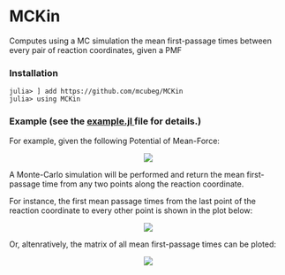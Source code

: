 # MCKin
Computes using a MC simulation the mean first-passage times between every pair of reaction coordinates, given a PMF

### Installation

```
julia> ] add https://github.com/mcubeg/MCKin
julia> using MCKin
```

### Example (see the <a href="https://github.com/mcubeg/MCKin/blob/master/example/example.jl"> example.jl </a> file for details.)

For example, given the following Potential of Mean-Force:
<p align="center">
<img src="https://github.com/mcubeg/MCKin/blob/master/example/plots/PMF.png?raw=true">
</p>

A Monte-Carlo simulation will be performed and return the mean first-passage time from any
two points along the reaction coordinate.

For instance, the first mean passage times from the last point of the reaction coordinate
to every other point is shown in the plot below:
<p align="center">
<img src="https://github.com/mcubeg/MCKin/blob/master/example/plots/fpt350.png?raw=true">
</p>

Or, altenratively, the matrix of all mean first-passage times can be ploted:
<p align="center">
<img src="https://github.com/mcubeg/MCKin/blob/master/example/plots/fpt.png?raw=true">
</p>

